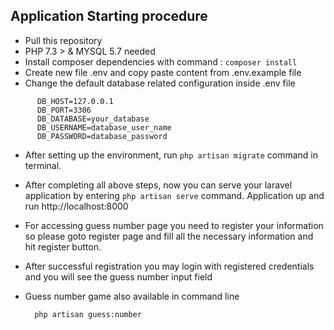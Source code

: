 

## Application Starting procedure 
- Pull this repository
- PHP 7.3 > & MYSQL 5.7 needed
- Install composer dependencies with command :   `` composer install ``
- Create new file .env and copy paste content from .env.example file
- Change the default database related configuration inside .env file 
```  DB_CONNECTION=mysql
      DB_HOST=127.0.0.1
      DB_PORT=3306
      DB_DATABASE=your_database
      DB_USERNAME=database_user_name
      DB_PASSWORD=database_password
  ```
- After setting up the environment, run `` php artisan migrate `` command in terminal.
- After completing all above steps, now you can serve your laravel application by entering ``` php artisan serve ```
  command. Application up and run  http://localhost:8000
  
- For accessing guess number page you need to register your information so please goto register page and fill all the necessary information and hit register button.

- After successful registration you may login with registered credentials and you will see the guess number input field  

- Guess number game also available in command line  
  ```
    php artisan guess:number
   ```
   
 

